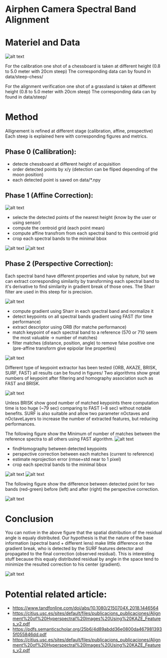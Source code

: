 # Airphen Camera Spectral Band Alignment

# Materiel and Data

![alt text](https://www.hiphen-plant.com/wp-content/webp-express/webp-images/doc-root/wp-content/uploads/2019/05/airphen-detail3.png.webp "the airphen camera")

For the calibration one shot of a chessboard is taken at different height  (0.8 to 5.0 meter with 20cm steep)
The corresponding data can by found in data/steep-chess/

For the alignment verification one shot of a grassland is taken at different height (0.8 to 5.0 meter with 20cm steep)
The corresponding data can by found in data/steep/

# Method

Allignement is refined at different stage (calibration, affine, prespective)
Each steep is explained here with corresponding figures and metrics.

## Phase 0 (Callibration):

+ detecte chessboard at different height of acquisition
+ order detected points by x/y (detection can be fliped depending of the moon position)
+ each detected point is saved on data/*.npy

## Phase 1 (Affine Correction):

![alt text](figures/math-affine-correction.png "equation of the affine correction")

+ selecte the detected points of the nearest height (know by the user or using sensor)
+ compute the centroid grid (each point mean)
+ compute affine transfrom from each spectral band to this centroid grid
+ crop each spectral bands to the minimal bbox

![alt text](figures/affine-allignement-rmse.jpg "Affine Reprojection Error")
![alt text](figures/affine_5.0_false_color.jpg "False Color Corrected Image")

## Phase 2 (Perspective Correction):

Each spectral band have different properties and value by nature,
but we can extract corresponding similarity by transforming each spectral band to it's derivative
to find similarity in gradient break of those ones. The Sharr filter are used in this steep for is precision.

![alt text](figures/math-perspective-correction.png "equation of the perspective correction")

+ compute gradient using Sharr in each spectral band and normalize it
+ detect keypoints on all spectral bands gradient using FAST (for time performance)
+ extract descriptor using ORB (for matche performance)
+ match keypoint of each spectral band to a reference (570 or 710 seem the most valuable -> number of matches)
+ filter matches (distance, position, angle) to remove false positive one (pre-affine transform give epipolar line properties)

![alt text](figures/prespective-feature-matching.jpg "feature matching")

Different type of keypoint extractor has been tested {ORB, AKAZE, BRISK, SURF, FAST} all results can be found in figures/
Two algorithms show great numbers of keypoint after filtering and homography association such as FAST and BRISK.

![alt text](figures/comparaison-keypoint-performances.png "features performances")

Unless BRISK show good number of matched keypoints there computation time is too huge (~79 sec) comparing to FAST (~8 sec) without notable benefits.
SURF is also suitable and allow two parameter nOctaves and nOctaveLayers to increase the number of extracted features, but reducing performances.

The following figure show the Minimum of number of matches between the reference spectra to all others using FAST algorithm.
![alt text](figures/comparaison-keypoint-matching-reference-FAST.png "feature SURF performances")

+ findHomography between detected keypoints
+ perspective correction between each matches (current to reference)
+ estimate reprojection error (rmse+std near to 1 pixel)
+ crop each spectral bands to the minimal bbox

![alt text](figures/prespective-allignement-rmse.jpg "Prespective Reprojection Error")
![alt text](figures/prespective_5.0_false_color.jpg "False Color Corrected Image")

The following figure show the difference between detected point for two bands (red-green)
before (left) and after (right) the perspective correction.

![alt text](figures/perspective-features-matching-scatter.png "Corrected Keypoint")

# Conclusion

You can notive in the above figure that the spatial distribution of the residual angle is equaly distributed.
Our hypothesis is that the nature of the base information (spectral band + different lens) make little difference on the gradient break,
who is detected by the SURF features detector and propagated to the final correction (observed residual).
This is interesting stuff because this equaly distributed residual by angle in the space tend to minimize the resulted correction to his center (gradient).

![alt text](figures/perspective-features-residual.png "Residual Distribution Again Angle")

# Potential related article:

+ https://www.tandfonline.com/doi/abs/10.1080/2150704X.2018.1446564
+ https://citius.usc.es/sites/default/files/publicacions_publicaciones/Alignment%20of%20Hyperspectral%20Images%20Using%20KAZE_Features_v2.pdf
+ https://pdfs.semanticscholar.org/25b6/4d89abdd36e0800da4679813935f055846dd.pdf
+ https://citius.usc.es/sites/default/files/publicacions_publicaciones/Alignment%20of%20Hyperspectral%20Images%20Using%20KAZE_Features_v2.pdf